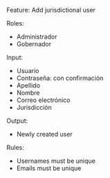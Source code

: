 Feature: Add jurisdictional user

Roles:
- Administrador
- Gobernador

Input:
- Usuario
- Contraseña: con confirmación
- Apellido
- Nombre
- Correo electrónico
- Jurisdicción

Output:
- Newly created user

Rules:
- Usernames must be unique
- Emails must be unique